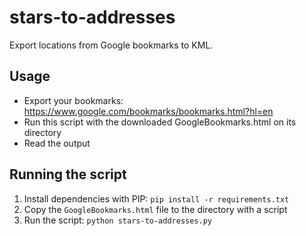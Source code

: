stars-to-addresses
==================

Export locations from Google bookmarks to KML.

Usage
-----

* Export your bookmarks: https://www.google.com/bookmarks/bookmarks.html?hl=en
* Run this script with the downloaded GoogleBookmarks.html on its directory
* Read the output

Running the script
-----------------------------

1. Install dependencies with PIP: `pip install -r requirements.txt`
2. Copy the `GoogleBookmarks.html` file to the directory with a script
3. Run the script: `python stars-to-addresses.py`

